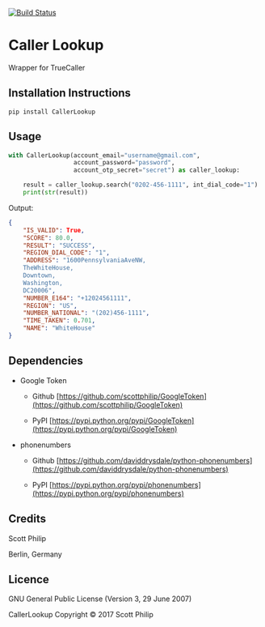[![Build Status](https://travis-ci.org/scottphilip/caller-lookup.svg?branch=1.0)](https://travis-ci.org/scottphilip/caller-lookup)

Caller Lookup
=============

Wrapper for TrueCaller

Installation Instructions
-------------------------

    pip install CallerLookup

Usage
-----

```python
with CallerLookup(account_email="username@gmail.com",
                  account_password="password",
                  account_otp_secret="secret") as caller_lookup:

    result = caller_lookup.search("0202-456-1111", int_dial_code="1")
    print(str(result))
```

Output:

```json
{
	"IS_VALID": True,
	"SCORE": 80.0,
	"RESULT": "SUCCESS",
	"REGION_DIAL_CODE": "1",
	"ADDRESS": "1600PennsylvaniaAveNW,
	TheWhiteHouse,
	Downtown,
	Washington,
	DC20006",
	"NUMBER_E164": "+12024561111",
	"REGION": "US",
	"NUMBER_NATIONAL": "(202)456-1111",
	"TIME_TAKEN": 0.701,
	"NAME": "WhiteHouse"
}
```


Dependencies
------------

- Google Token

    - Github [https://github.com/scottphilip/GoogleToken](https://github.com/scottphilip/GoogleToken)
    
    - PyPI [https://pypi.python.org/pypi/GoogleToken](https://pypi.python.org/pypi/GoogleToken)

- phonenumbers

    - Github [https://github.com/daviddrysdale/python-phonenumbers](https://github.com/daviddrysdale/python-phonenumbers)
    
    - PyPI [https://pypi.python.org/pypi/phonenumbers](https://pypi.python.org/pypi/phonenumbers)
    
Credits
-------

Scott Philip

Berlin, Germany


Licence
-------
GNU General Public License (Version 3, 29 June 2007)

CallerLookup Copyright &copy; 2017 Scott Philip
